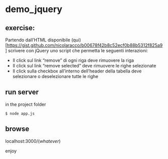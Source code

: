 # demo_jquery

## exercise:
Partendo dall’HTML disponibile (qui)[https://gist.github.com/nicolaracco/b00678f42b8c52ecf0b88b5312f825a9] scrivere con jQuery uno script che permetta le seguenti interazioni:
 - Il click sul link “remove” di ogni riga deve rimuovere la riga
 - Il click sul link “remove selected” deve rimuovere le righe selezionate
 - Il click sulla checkbox all’interno dell’header della tabella deve selezionare o deselezionare tutte le righe

## run server
in the project folder

`$ node app.js`

## browse

localhost:3000/(*whatever*)

enjoy
